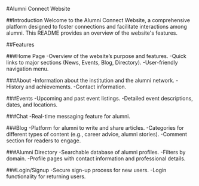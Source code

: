 #Alumni Connect Website

##Introduction
Welcome to the Alumni Connect Website, a comprehensive platform designed to foster connections and facilitate interactions among alumni. This README provides an overview of the website's features.

##Features

###Home Page
-Overview of the website’s purpose and features.
-Quick links to major sections (News, Events, Blog, Directory).
-User-friendly navigation menu.

###About
-Information about the institution and the alumni network.
-History and achievements.
-Contact information.

###Events
-Upcoming and past event listings.
-Detailed event descriptions, dates, and locations.

###Chat
-Real-time messaging feature for alumni.

###Blog
-Platform for alumni to write and share articles.
-Categories for different types of content (e.g., career advice, alumni stories).
-Comment section for readers to engage.

###Alumni Directory
-Searchable database of alumni profiles.
-Filters by domain.
-Profile pages with contact information and professional details.

###Login/Signup
-Secure sign-up process for new users.
-Login functionality for returning users.
